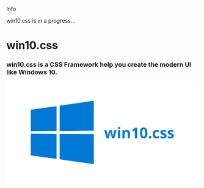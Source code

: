 <link href="./readme-assets/style.css" rel="stylesheet"></link>

<div id="info-temp">
    <p id="info-h4-text">Info</p>
    <p>win10.css is in a progress...</p>
</div>

# win10.css
### **win10.css** is a CSS Framework help you create the modern UI like Windows 10.
![image :aa](./readme-assets/win10.css-col.png)
